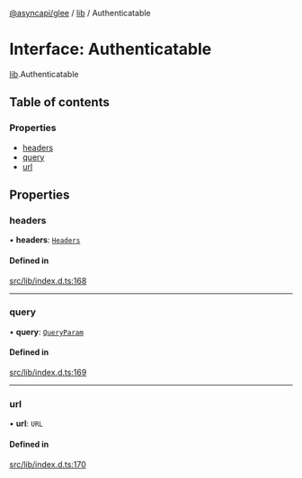 [@asyncapi/glee](../README.md) / [lib](../modules/lib.md) / Authenticatable

# Interface: Authenticatable

[lib](../modules/lib.md).Authenticatable

## Table of contents

### Properties

- [headers](lib.Authenticatable.md#headers)
- [query](lib.Authenticatable.md#query)
- [url](lib.Authenticatable.md#url)

## Properties

### headers

• **headers**: [`Headers`](../modules/lib.md#headers)

#### Defined in

[src/lib/index.d.ts:168](https://github.com/asyncapi/glee/blob/e2afe47/src/lib/index.d.ts#L168)

___

### query

• **query**: [`QueryParam`](../modules/lib.md#queryparam)

#### Defined in

[src/lib/index.d.ts:169](https://github.com/asyncapi/glee/blob/e2afe47/src/lib/index.d.ts#L169)

___

### url

• **url**: `URL`

#### Defined in

[src/lib/index.d.ts:170](https://github.com/asyncapi/glee/blob/e2afe47/src/lib/index.d.ts#L170)

